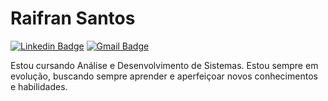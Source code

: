 # Raifran Santos

[![Linkedin Badge](https://img.shields.io/badge/-Raifran%20Santos-00875f?style=flat-square&logo=Linkedin&logoColor=white&link=www.linkedin.com/in/raifransantos/)](www.linkedin.com/in/raifransantos) 
[![Gmail Badge](https://img.shields.io/badge/-raifransalves@gmail.com-00875f?style=flat-square&logo=Gmail&logoColor=white&link=mailto:raifransalves@gmail.com)](mailto:raifransalves@gmail.com)

Estou cursando Análise e Desenvolvimento de Sistemas.
Estou sempre em evolução, buscando sempre aprender e aperfeiçoar novos conhecimentos e habilidades.

